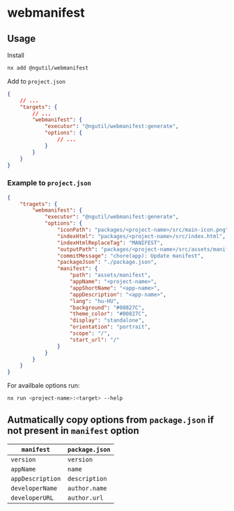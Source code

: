 # webmanifest

## Usage

Install

```sh
nx add @ngutil/webmanifest
```

Add to `project.json`

```json
{
    // ...
    "targets": {
        // ...
        "webmanifest": {
            "executor": "@ngutil/webmanifest:generate",
            "options": {
                // ...
            }
        }
    }
}
```

### Example to `project.json`

```json
{
    "tragets": {
        "webmanifest": {
            "executor": "@ngutil/webmanifest:generate",
            "options": {
                "iconPath": "packages/<project-name>/src/main-icon.png",
                "indexHtml": "packages/<project-name>/src/index.html",
                "indexHtmlReplaceTag": "MANIFEST",
                "outputPath": "packages/<project-name>/src/assets/manifest",
                "commitMessage": "chore(app): Update manifest",
                "packageJson": "./package.json",
                "manifest": {
                    "path": "assets/manifest",
                    "appName": "<project-name>",
                    "appShortName": "<app-name>",
                    "appDescription": "<app-name>",
                    "lang": "hu-HU",
                    "background": "#00827C",
                    "theme_color": "#00827C",
                    "display": "standalone",
                    "orientation": "portrait",
                    "scope": "/",
                    "start_url": "/"
                }
            }
        }
    }
}
```

For availbale options run:

```sh
nx run <project-name>:<target> --help
```

## Autmatically copy options from `package.json` if not present in `manifest` option

| `manifest` | `package.json` |
| ---------- | -------------- |
| `version` | `version` |
| `appName` | `name` |
| `appDescription` | `description` |
| `developerName` | `author.name` |
| `developerURL` | `author.url` |
